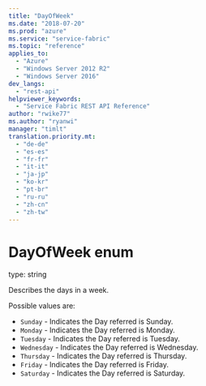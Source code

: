```yaml
---
title: "DayOfWeek"
ms.date: "2018-07-20"
ms.prod: "azure"
ms.service: "service-fabric"
ms.topic: "reference"
applies_to: 
  - "Azure"
  - "Windows Server 2012 R2"
  - "Windows Server 2016"
dev_langs: 
  - "rest-api"
helpviewer_keywords: 
  - "Service Fabric REST API Reference"
author: "rwike77"
ms.author: "ryanwi"
manager: "timlt"
translation.priority.mt: 
  - "de-de"
  - "es-es"
  - "fr-fr"
  - "it-it"
  - "ja-jp"
  - "ko-kr"
  - "pt-br"
  - "ru-ru"
  - "zh-cn"
  - "zh-tw"
---
```

# DayOfWeek enum

type: string

Describes the days in a week.


Possible values are: 

  - `Sunday` - Indicates the Day referred is Sunday.
  - `Monday` - Indicates the Day referred is Monday.
  - `Tuesday` - Indicates the Day referred is Tuesday.
  - `Wednesday` - Indicates the Day referred is Wednesday.
  - `Thursday` - Indicates the Day referred is Thursday.
  - `Friday` - Indicates the Day referred is Friday.
  - `Saturday` - Indicates the Day referred is Saturday.

